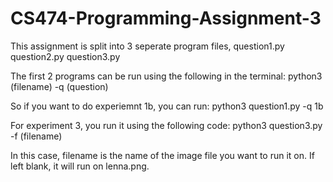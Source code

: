 # CS474-Programming-Assignment-3

This assignment is split into 3 seperate program files, 
question1.py
question2.py
question3.py

The first 2 programs can be run using the following in the terminal:
python3 (filename) -q (question)

So if you want to do experiemnt 1b, you can run:
python3 question1.py -q 1b

For experiment 3, you run it using the following code:
python3 question3.py -f (filename)

In this case, filename is the name of the image file you want to run it on. If left blank, it will run on lenna.png. 